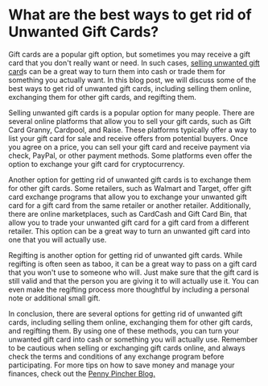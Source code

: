 # What are the best ways to get rid of Unwanted Gift Cards?

Gift cards are a popular gift option, but sometimes you may receive a gift card that you don't really want or need. In such cases, [selling unwanted gift card](https://pennypincher.blog/sell-unwanted-gift-cards-gift-card-exchange-kiosk/)s can be a great way to turn them into cash or trade them for something you actually want. In this blog post, we will discuss some of the best ways to get rid of unwanted gift cards, including selling them online, exchanging them for other gift cards, and regifting them.

Selling unwanted gift cards is a popular option for many people. There are several online platforms that allow you to sell your gift cards, such as Gift Card Granny, Cardpool, and Raise. These platforms typically offer a way to list your gift card for sale and receive offers from potential buyers. Once you agree on a price, you can sell your gift card and receive payment via check, PayPal, or other payment methods. Some platforms even offer the option to exchange your gift card for cryptocurrency.

Another option for getting rid of unwanted gift cards is to exchange them for other gift cards. Some retailers, such as Walmart and Target, offer gift card exchange programs that allow you to exchange your unwanted gift card for a gift card from the same retailer or another retailer. Additionally, there are online marketplaces, such as CardCash and Gift Card Bin, that allow you to trade your unwanted gift card for a gift card from a different retailer. This option can be a great way to turn an unwanted gift card into one that you will actually use.

Regifting is another option for getting rid of unwanted gift cards. While regifting is often seen as taboo, it can be a great way to pass on a gift card that you won't use to someone who will. Just make sure that the gift card is still valid and that the person you are giving it to will actually use it. You can even make the regifting process more thoughtful by including a personal note or additional small gift.

In conclusion, there are several options for getting rid of unwanted gift cards, including selling them online, exchanging them for other gift cards, and regifting them. By using one of these methods, you can turn your unwanted gift card into cash or something you will actually use. Remember to be cautious when selling or exchanging gift cards online, and always check the terms and conditions of any exchange program before participating. For more tips on how to save money and manage your finances, check out the [Penny Pincher Blog.](https://pennypincher.blog/sell-unwanted-gift-cards-gift-card-exchange-kiosk/)

